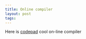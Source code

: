 ```yaml
---
title: Online compiler
layout: post
tags: 
---
```



Here is [codepad](http://codepad.org/) cool on-line compiler
